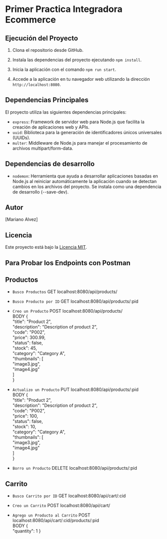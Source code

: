 # Primer Practica Integradora Ecommerce


## Ejecución del Proyecto

1. Clona el repositorio desde GitHub.

2. Instala las dependencias del proyecto ejecutando `npm install`.

3. Inicia la aplicación con el comando `npm run start`.

4. Accede a la aplicación en tu navegador web utilizando la dirección `http://localhost:8080`.

## Dependencias Principales

El proyecto utiliza las siguientes dependencias principales:

- `express`: Framework de servidor web para Node.js que facilita la creación de aplicaciones web y APIs.
- `uuid`: Biblioteca para la generación de identificadores únicos universales (UUIDs).
- `multer`: Middleware de Node.js para manejar el procesamiento de archivos multipart/form-data.


## Dependencias de desarrollo

- `nodemon`: Herramienta que ayuda a desarrollar aplicaciones basadas en Node.js al reiniciar automáticamente la aplicación cuando se detectan cambios en los archivos del proyecto. Se instala como una dependencia de desarrollo (--save-dev).

## Autor

[Mariano Alvez]

## Licencia

Este proyecto está bajo la [Licencia MIT](LICENSE).

## Para Probar los Endpoints con Postman

## Productos

- `Busco Productos`
GET localhost:8080/api/products/<br>

- `Busco Producto por ID`
GET localhost:8080/api/products/:pid<br>

- `Creo un Producto`
POST localhost:8080/api/products/<br>
    BODY {<br>
        "title": "Product 2",<br>
        "description": "Description of product 2",<br>
        "code": "P002",<br>
        "price": 300.99,<br>
        "status": false,<br>
        "stock": 45,<br>
        "category": "Category A",<br>
        "thumbnails": [<br>
            "image3.jpg",<br>
            "image4.jpg"<br>
        ]<br>
    }<br>

- `Actualizo un Producto`
PUT localhost:8080/api/products/:pid<br>
    BODY {<br>
        "title": "Product 2",<br>
        "description": "Description of product 2",<br>
        "code": "P002",<br>
        "price": 100,<br>
        "status": false,<br>
        "stock": 10,<br>
        "category": "Category A",<br>
        "thumbnails": [<br>
            "image3.jpg",<br>
            "image4.jpg"<br>
        ]<br>
    }<br>

- `Borro un Producto`
DELETE localhost:8080/api/products/:pid<br>

## Carrito

- `Busco Carrito por ID`
GET localhost:8080/api/cart/:cid<br>

- `Creo un Carrito`
POST localhost:8080/api/cart/<br>

- `Agrego un Producto al Carrito`
POST localhost:8080/api/cart/:cid/products/:pid<br>
    BODY {<br>
	"quantity": 1
    }
    
